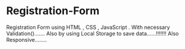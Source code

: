 # Registration-Form
Registration Form using HTML , CSS , JavaScript .
With necessary Validation().......
Also by using Local Storage to save data......!!!!!!!
Also Responsive........
